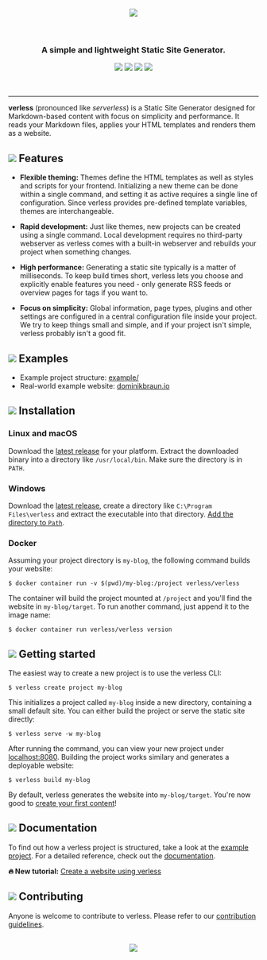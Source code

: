 <p align="center">
<br>
<br>
<br>
<img src="https://verless.dominikbraun.io/static/img/logo-github-v1.0.0.png">
<br>
<br>
<br>
</p>

<h3 align="center">A simple and lightweight Static Site Generator.</h3>

<p align="center">
<a href="https://circleci.com/gh/verless/verless"><img src="https://circleci.com/gh/verless/verless.svg?style=shield"></a>
<a href="https://www.codefactor.io/repository/github/verless/verless"><img src="https://www.codefactor.io/repository/github/verless/verless/badge" /></a>
<a href="https://github.com/verless/verless/releases"><img src="https://img.shields.io/github/v/release/verless/verless?sort=semver"></a>
<a href="LICENSE"><img src="https://img.shields.io/badge/license-Apache--2.0-brightgreen"></a>
<br>
<br>
<br>
</p>

---

**verless** (pronounced like _serverless_) is a Static Site Generator designed for Markdown-based content with focus on
simplicity and performance. It reads your Markdown files, applies your HTML templates and renders them as a website.

## <img src="https://verless.dominikbraun.io/static/img/list-icon-v1.0.0.png"> Features

* **Flexible theming:** Themes define the HTML templates as well as styles and scripts for your frontend. Initializing
a new theme can be done within a single command, and setting it as active requires a single line of configuration. Since
verless provides pre-defined template variables, themes are interchangeable.

* **Rapid development:** Just like themes, new projects can be created using a single command. Local development
requires no third-party webserver as verless comes with a built-in webserver and rebuilds your project when something
changes.

* **High performance:** Generating a static site typically is a matter of milliseconds. To keep build times short,
verless lets you choose and explicitly enable features you need - only generate RSS feeds or overview pages for tags if
you want to.

* **Focus on simplicity:** Global information, page types, plugins and other settings are configured in a central
configuration file inside your project. We try to keep things small and simple, and if your project isn't simple,
verless probably isn't a good fit.

## <img src="https://verless.dominikbraun.io/static/img/list-icon-v1.0.0.png"> Examples

* Example project structure: [example/](example)
* Real-world example website: [dominikbraun.io](https://dominikbraun.io)

## <img src="https://verless.dominikbraun.io/static/img/list-icon-v1.0.0.png"> Installation

### Linux and macOS

Download the [latest release](https://github.com/verless/verless/releases) for your platform. Extract the
downloaded binary into a directory like `/usr/local/bin`. Make sure the directory is in `PATH`.

### Windows

Download the [latest release](https://github.com/verless/verless/releases), create a directory like
`C:\Program Files\verless` and extract the executable into that directory.
[Add the directory to `Path`](https://www.computerhope.com/issues/ch000549.htm).

### Docker

Assuming your project directory is `my-blog`, the following command builds your website:

```shell script
$ docker container run -v $(pwd)/my-blog:/project verless/verless
```

The container will build the project mounted at `/project` and you'll find the website in `my-blog/target`. To run
another command, just append it to the image name:

```shell script
$ docker container run verless/verless version
```

## <img src="https://verless.dominikbraun.io/static/img/list-icon-v1.0.0.png"> Getting started

The easiest way to create a new project is to use the verless CLI:

```shell script
$ verless create project my-blog
```

This initializes a project called `my-blog` inside a new directory, containing a small default site. You can either
build the project or serve the static site directly:

```shell script
$ verless serve -w my-blog
```

After running the command, you can view your new project under [localhost:8080](http://localhost:8080). Building the
project works similary and generates a deployable website:

```shell script
$ verless build my-blog
```

By default, verless generates the website into `my-blog/target`. You're now good to [create your first content](docs)!

## <img src="https://verless.dominikbraun.io/static/img/list-icon-v1.0.0.png"> Documentation

To find out how a verless project is structured, take a look at the [example project](example). For a detailed
reference, check out the [documentation](docs).

**:fire: New tutorial:** [Create a website using verless](docs/create-a-website-using-verless.md)

## <img src="https://verless.dominikbraun.io/static/img/list-icon-v1.0.0.png"> Contributing

Anyone is welcome to contribute to verless. Please refer to our [contribution guidelines](CONTRIBUTING.md).

<p align="center">
<br>
<a href="https://github.com/verless/verless">
<img src="https://verless.dominikbraun.io/static/img/logo-footer-v1.0.0.png">
</a>
</p>
